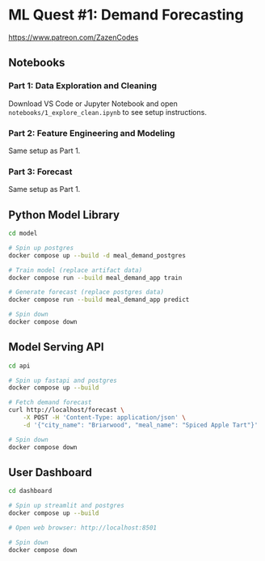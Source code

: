 # ML Quest #1: Demand Forecasting
https://www.patreon.com/ZazenCodes

## Notebooks

### Part 1: Data Exploration and Cleaning

Download VS Code or Jupyter Notebook and open `notebooks/1_explore_clean.ipynb` to see setup instructions.


### Part 2: Feature Engineering and Modeling

Same setup as Part 1.

### Part 3: Forecast

Same setup as Part 1.

## Python Model Library

```bash
cd model

# Spin up postgres
docker compose up --build -d meal_demand_postgres

# Train model (replace artifact data)
docker compose run --build meal_demand_app train

# Generate forecast (replace postgres data)
docker compose run --build meal_demand_app predict

# Spin down
docker compose down
```

## Model Serving API

```bash
cd api

# Spin up fastapi and postgres
docker compose up --build

# Fetch demand forecast
curl http://localhost/forecast \
    -X POST -H 'Content-Type: application/json' \
    -d '{"city_name": "Briarwood", "meal_name": "Spiced Apple Tart"}'

# Spin down
docker compose down
```

## User Dashboard

```bash
cd dashboard

# Spin up streamlit and postgres
docker compose up --build

# Open web browser: http://localhost:8501

# Spin down
docker compose down
```

